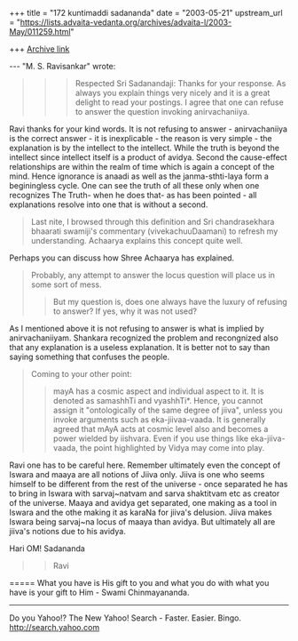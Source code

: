 +++
title = "172 kuntimaddi sadananda"
date = "2003-05-21"
upstream_url = "https://lists.advaita-vedanta.org/archives/advaita-l/2003-May/011259.html"

+++
[Archive link](https://lists.advaita-vedanta.org/archives/advaita-l/2003-May/011259.html)


--- "M. S. Ravisankar" <ravi at ambaa.org> wrote:
> > > Respected Sri Sadanandaji:
> > Thanks for your response. As always you explain things very nicely
and
> it is a great delight to read your postings.
> > I agree that one can refuse to answer the question invoking
> anirvachaniiya.

Ravi thanks for your kind words.  It is not refusing to answer -
anirvachaniiya is the correct answer - it is inexplicable - the reason
is very simple - the explanation is by the intellect to the intellect.
While the truth is beyond the intellect since intellect itself is a
product of avidya. Second the cause-effect relationships are within the
realm of time which is again a concept of the mind. Hence ignorance is
anaadi as well as the janma-sthti-laya form a beginingless cycle. One
can see the truth of all these only when one recognizes The Truth- when
he does that- as has been pointed - all explanations resolve into one
that is without a second. 


> Last nite, I browsed through this definition and Sri chandrasekhara
> bhaarati
> swamiji's commentary (vivekachuuDaamani) to refresh my understanding.
> Achaarya explains this concept quite well. 

Perhaps you can discuss how Shree Achaarya has explained.

>Probably, any attempt to
> answer
> the locus question will place us in some sort of  mess.
> > But my question is, does one always have the luxury of refusing to
> answer?
> If yes, why it was not used?

As I mentioned above it is not refusing to answer is what is implied by
anirvachaniiyam. Shankara recognized the problem and recongnized also
that any explanation is a useless explanation.  It is better not to say
than saying something that confuses the people. 

> Coming to your other point:
> > mayA has a cosmic aspect and individual aspect to it. It is denoted
as
> samashhTi and vyashhTi*.  Hence, you cannot assign it "ontologically
> of the
> same degree of jiiva", unless you invoke arguments such as
> eka-jiivaa-vaada.
> It is generally agreed that mAyA acts at cosmic level also and becomes
> a
> power wielded by iishvara.  Even if  you use things like
> eka-jiiva-vaada,
> the point highlighted by Vidya may come into play.

Ravi one has to be careful here. Remember ultimately even the concept of
Iswara and maaya are all notions of Jiiva only.  Jiiva is one who seems
himself to be different from the rest of the universe - once separated
he has to bring in Iswara with sarvaj~natvam and sarva shaktitvam etc as
creator of the universe. Maaya and avidya get separated, one making as a
tool in Iswara and the othe making it as karaNa for jiiva's delusion.
Jiiva makes Iswara being sarvaj~na locus of maaya than avidya. But
ultimately all are jiiva's notions due to his avidya. 

Hari OM!
Sadananda

> > Ravi
>

=====
What you have is His gift to you and what you do with what you have is your gift to Him - Swami Chinmayananda.

__________________________________
Do you Yahoo!?
The New Yahoo! Search - Faster. Easier. Bingo.
http://search.yahoo.com

